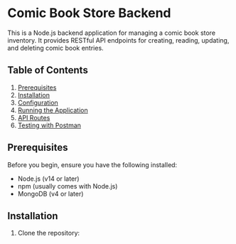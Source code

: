 # Comic Book Store Backend

This is a Node.js backend application for managing a comic book store inventory. It provides RESTful API endpoints for creating, reading, updating, and deleting comic book entries.

## Table of Contents

1. [Prerequisites](#prerequisites)
2. [Installation](#installation)
3. [Configuration](#configuration)
4. [Running the Application](#running-the-application)
5. [API Routes](#api-routes)
6. [Testing with Postman](#testing-with-postman)

## Prerequisites

Before you begin, ensure you have the following installed:
- Node.js (v14 or later)
- npm (usually comes with Node.js)
- MongoDB (v4 or later)

## Installation

1. Clone the repository:
